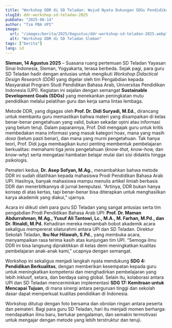 ```yaml
---
title: "Workshop DDR di SD Teladan: Wujud Nyata Dukungan SDGs Pendidikan Berkualitas"
slugId: ddr-workshop-sd-teladan-2025
pubDate: "2025-08-14"
author: "Tim PBA UPI"
image:
  url: "/images/berita/2025/8agustus/ddr-workshop-sd-teladan-2025.webp"
  alt: "Workshop DDR di SD Teladan Sleman"
tags: ["berita"]
lang: id
---
```


**Sleman, 14 Agustus 2025** – Suasana ruang pertemuan SD Teladan Yayasan Sinai Indonesia, Sleman, Yogyakarta, terasa berbeda. Sejak pagi, para guru SD Teladan hadir dengan antusias untuk mengikuti *Workshop Didactical Design Research (DDR)* yang digelar oleh tim Pengabdian kepada Masyarakat Program Studi Pendidikan Bahasa Arab, Universitas Pendidikan Indonesia (UPI). Kegiatan ini sejalan dengan semangat **Sustainable Development Goals (SDGs)** yang menekankan peningkatan mutu pendidikan melalui pelatihan guru dan kerja sama lintas lembaga.  

Metode DDR, yang digagas oleh **Prof. Dr. Didi Suryadi, M.Ed.**, dirancang untuk membantu guru memastikan bahwa materi yang disampaikan di kelas benar-benar pengetahuan yang valid, bukan sekadar opini atau informasi yang belum teruji. Dalam paparannya, Prof. Didi mengajak guru untuk kritis membedakan mana informasi yang masuk kategori hoax, mana yang masih *doxa* (belum pasti benar), dan mana yang murni pengetahuan. Tak hanya teori, Prof. Didi juga membagikan kunci penting membentuk pembelajaran berkualitas: memahami tiga jenis pengetahuan (*know-that, know-how,* dan *know-why*) serta mengatasi hambatan belajar mulai dari sisi didaktis hingga psikologis.  

Pemateri kedua, **Dr. Asep Sofyan, M.Ag.**, menambahkan bahwa metode DDR ini sudah dilatihkan kepada mahasiswa Prodi Pendidikan Bahasa Arab UPI. Hasilnya, banyak mahasiswa mampu menulis artikel ilmiah berbasis DDR dan menerbitkannya di jurnal bereputasi. “Artinya, DDR bukan hanya konsep di atas kertas, tapi benar-benar bisa diterapkan untuk menghasilkan karya akademik yang diakui,” ujarnya.  

Acara ini diikuti oleh para guru SD Teladan yang sangat antusias serta tim pengabdian Prodi Pendidikan Bahasa Arab UPI: **Prof. Dr. Maman Abdurrahman, M.Ag., Yusuf Ali Tantowi, Lc., M.A., M. Farhan, M.Pd., dan Dr. Rinaldi, M.Pd.** Kehadiran mereka menambah bobot akademik acara sekaligus mempererat silaturahmi antara UPI dan SD Teladan. Direktur Sekolah Teladan, **Ibu Nur Hilawah, S.Pd.**, yang membuka acara, menyampaikan rasa terima kasih atas kunjungan tim UPI. “Semoga ilmu DDR ini bisa langsung dipraktikkan di kelas demi meningkatkan kualitas pembelajaran anak-anak kami,” ucapnya dengan semangat.  

Workshop ini sekaligus menjadi langkah nyata mendukung **SDG 4: Pendidikan Berkualitas**, dengan memberikan kesempatan kepada guru untuk meningkatkan kompetensi dan menghadirkan pembelajaran yang lebih inklusif, setara, dan berdaya saing global. Selain itu, kolaborasi antara UPI dan SD Teladan mencerminkan implementasi **SDG 17: Kemitraan untuk Mencapai Tujuan**, di mana sinergi antara perguruan tinggi dan sekolah dasar dapat memperkuat kualitas pendidikan di Indonesia.  

Workshop ditutup dengan foto bersama dan obrolan ringan antara peserta dan pemateri. Bagi para guru SD Teladan, hari itu menjadi momen berharga: mendapatkan ilmu baru, bertukar pengalaman, dan semakin termotivasi untuk mengajar dengan metode yang lebih terstruktur dan teruji.  
